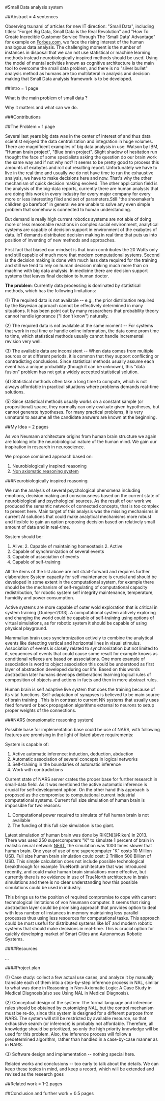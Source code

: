 #Small Data analysis system

##Abstract = 4 sentences

Observing tsunami of articles for new IT direction: "Small Data", including titles: "Forget Big Data, Small Data is the Real Revolution" and "How To Create Incredible Customer Service Through The 'Small Data' Advantage" for example on [Forbes.com](http://www.forbes.com/sites/mikekavis/2015/02/25/forget-big-data-small-data-is-driving-the-internet-of-things/), we face the rising interest of the human analogous data analysis. The challenging moment is the number of instances in disposal that we can not use statistical or machine learning methods instead neurobiologically inspired methods should be used. Using the model of mental activities known as cognitive architecture is the main tool to overcome the small data problem, and there is no "silver bullet" analysis method as humans are too multilateral in analysis and decision making that Small Data analysis framework is to be developed.

##Intro = 1 page

What is the main problem of small data ?

Why it matters and what can we do.

###Contributions 

##The Problem = 1 page

Several last years big data was in the center of interest of and thus data scientist enjoyed the data centralization and integration in huge volumes. There are magnificent examples of big data analysis in use: Watson by IBM, "Human brain project", "Blue brain project". Slight shadow of hesitation run thought the face of some specialists asking the question do our brain work the same way and if not why not? It seems to be pretty good to process this amounts of exabytes and roll out resulting report. Unfortunately we have to live in the real time and usually we do not have time to run the exhaustive analysis, we have to make decisions here and now. That's why the other mechanism of quick decision making evolved. The other application field is the analysis of the big-data reports, currently there are human analysts that are doing this work in every industry for every major company for every more or less interesting filed and set of parameters.Still "the shoemaker's children go barefoot" in general we are unable to solve any even simple problem that somehow is connected to human understanding.

But demand is really high current robotics systems are not able of doing more or less reasonable reactions in complex social environment, analytical systems are capable of decision support in environment of the exabytes of data. IoT demands distributed decision making in real time that puts us into position of inventing of new methods and approaches.

First fact that biased our mindset is that brain contributes the 20 Watts only and still capable of much more that modern computational systems. Second is the decision making is done with much less data required for the training and still we tend to rely on human decision making much more than on machine with big data analysis. In medicine there are decision support systems that leaves final decision to human doctor.

**The problem**: Currently data processing is dominated by statistical methods, which has the following limitations:

(1) The required data is not available -- e.g., the prior distribution required by the Bayesian approach cannot be effectively determined in many situations. It has been point out by many researchers that probability theory cannot handle ignorance ("I don't know") naturally.

(2) The required data is not available at the same moment -- For systems that work in real time or handle online information, the data come prom time to time, which statistical methods usually cannot handle incremental revision very well.

(3) The available data are inconsistent -- When data comes from multiple sources or at different periods, it is common that they support conflicting or contradicting conclusions. Since statistical methods usually assume each event has a unique probability (though it can be unknown), this "data fusion" problem has not got a widely accepted statistical solution.

(4) Statistical methods often take a long time to compute, which is not always affordable in practical situations where problems demands real-time solutions.

(5) Since statistical methods usually works on a constant sample (or propositional) space, they normally can only evaluate given hypotheses, but cannot generate hypotheses. For many practical problems, it is very unnatural to assume all the candidate answers are known at the beginning.

##My Idea = 2 pages

As von Neumann architecture origins from human brain structure we again are looking into the neurobiological nature of the human mind. We gain our inspiration in research in neuroscience.

We propose combined approach based on:

1. Neurobiologically inspired reasoning
1. [Non axiomatic reasoning system](https://github.com/opennars/opennars)

###Neurobiologically inspired reasoning

We run the analysis of several psychological phenomena including emotions, decision making and consciousness based on the current state of neurobiological and psychological sources. As the result of our work we produced the semantic network of connected concepts, that is too complex to present here.
Main target of this analysis was the missing mechanisms in current AI solutions that could make analytical mechanisms more robust and flexible to gain an option proposing decision based on relatively small amount of data and in real-time.

System should be:

1. Alive:
    2. Capable of maintaining homeostasis
    2. Active 
1. Capable of synchronization of several events
1. Capable of association of events
1. Capable of self-training

All the items of the list above are not strait-forward and requires further elaboration:
System capacity for self-maintenance is crucial and should be developed in some extent in the computational system, for example there should be the mechanism of self-regulating of computational capacity redistribution, for robotic system self integrity maintenance, temperature, humidity and power consumption.

Active systems are more capable of outer wold exploration that is critical in system training [Oudeyer2013]. A computational system actively exploring and changing the world could be capable of self-training using options of virtual simulations, as for robotic system it should be capable of using physical playground.

Mammalian brain uses synchronization actively to combine the analytical events like detecting vertical and horizontal lines in visual stimulus. Association of events is closely related to synchronization but not limited to it, sequences of events that could cause some result for example knows as conditional reflexes are based on associations. One more example of association is word to object association this could be understood as first layer of abstraction developed during our life. Based on this words abstraction later humans develops deliberations learning logical rules of composition of objects and actions in facts and then in more abstract rules.

Human brain is self adaptive live system that does the training because of its vital functions. Self-adaptation of synapses is believed to be main source of brain training <add reference here>. This is in contrast to current NN systems that usually uses feed forward or back propagation algorithms external to neurons to setup proper weights of the connections.

###NARS (nonaxiomatic reasoning system)

Possible base for implementation base  could be use of NARS, with following features are promising in the light of listed above requirements:

System is capable of:

1. Active automatic inference: induction, deduction, abduction
1. Automatic association of several concepts in logical networks
1. Self-training in the boundaries of automatic inference
1. Work with contradictions

Current state of NARS server crates the proper base for further research in small-data field.
As it was mentioned the active automatic inference is crucial for self-development option. On the other hand this approach is proposed as the compromise to computational current industrial computational systems. Current full size simulation of human brain is impossible for two reasons:

1. Computational power required to simulate of full human brain is not available
1. The funding of this full size simulation is too giant.

Latest simulation of human brain was done by RIKEN[@Riken] in 2013. There was used 250 supercomputers "K" to simulate 1 percent of brain in realistic neural network [NEST](http://www.nest-initiative.org/), the simulation was 1000 times slower that human brain. One year of use of one supercomputer "K" costs 10 Million USD. Full size human brain simulation could cost: 2 Trillion 500 Billion of USD. This simple calculation does not include possible technological breakthrough for example TrueNorth architecture that was introduced recently, and could make human brain simulations more effective, but currently there is no evidence in use of TrueNorth architecture in brain simulations and there is no clear understanding how this possible simulations could be used in industry.

This brings us to the position of required compromise to cope with current technological limitations of von Neumann computer. It seems that rising abstraction layer could be promising approach that provides option to deal with less number of instances in memory maintaining less parallel processes thus using less resources for computational tasks. This approach could be most useful for distributed systems like IoT and modern robotic systems that should make decisions in real-time.
This is crucial option for quickly developing market of Smart Cities and Autonomous Robotic Systems.


####Resources

...

####Project plan

(1) Case study: collect a few actual use cases, and analyze it by manually translate each of them into a step-by-step inference process in NAL, similar to what was done in Reasoning in Non-Axiomatic Logic: A Case Study in Medical Diagnosis(also see Using NAL in Medical Diagnosis).

(2) Conceptual design of the system: The formal language and inference rules should be obtained by customizing NAL, but the control mechanism must be re-do, since this system is designed for a different purpose from NARS. The system will still be restricted by available resource, so that exhaustive search (or inference) is probably not affordable. Therefore, all knowledge should be prioritized, so only the high priority knowledge will be used for this problem. Also, the inference process will follow a predetermined algorithm, rather than handled in a case-by-case manner as in NARS.

(3) Software design and implementation -- nothing special here. 

Related works and conclusions -- too early to talk about the details. We can keep these topics in mind, and keep a record, which will be extended and revised as the research goes

##Related work = 1-2 pages

##Conclusion and further work = 0.5 pages

